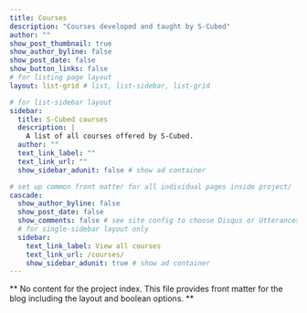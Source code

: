```yaml
---
title: Courses
description: "Courses developed and taught by S-Cubed"
author: ""
show_post_thumbnail: true
show_author_byline: false
show_post_date: false
show_button_links: false
# for listing page layout
layout: list-grid # list, list-sidebar, list-grid

# for list-sidebar layout
sidebar: 
  title: S-Cubed courses
  description: |
    A list of all courses offered by S-Cubed.
  author: ""
  text_link_label: ""
  text_link_url: ""
  show_sidebar_adunit: false # show ad container

# set up common front matter for all individual pages inside project/
cascade:    
  show_author_byline: false
  show_post_date: false
  show_comments: false # see site config to choose Disqus or Utterances
  # for single-sidebar layout only
  sidebar:
    text_link_label: View all courses
    text_link_url: /courses/
    show_sidebar_adunit: true # show ad container
---
```


** No content for the project index. This file provides front matter for the blog including the layout and boolean options. **
